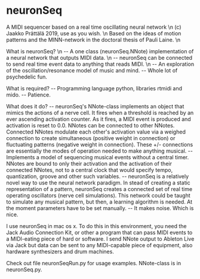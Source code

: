 # neuronSeq
A MIDI sequencer based on a real time oscillating neural network \n
(c) Jaakko Prättälä 2019, use as you wish. \n
Based on the ideas of motion patterns and the MINN-network in the doctoral thesis of Pauli Laine. \n

What is neuronSeq? \n
-- A one class (neuronSeq.NNote) implementation of a neural network that outputs MIDI data. \n
-- neuronSeq can be connected to send real time event data to anything that reads MIDI. \n
-- An exploration of the oscillation/resonance model of music and mind.
-- Whole lot of psychedelic fun.

What is required?
-- Programming language python, libraries rtmidi and mido.
-- Patience.

What does it do?
-- neuronSeq's NNote-class implements an object that mimics the actions of a nerve cell.
   It fires when a threshold is reached by an ever ascending activation counter. As it fires,
   a MIDI event is produced and activation is reset to 0.0.
   NNotes can be connected to other NNotes. Connected NNotes modulate each other's activation value
   via a weighed connection to create simultaneous (positive weight in connection)
   or fluctuating patterns (negative weight in connection). These +/- connections
   are essentially the modes of operation needed to make anything musical.
-- Implements a model of sequencing musical events without a central timer. NNotes are bound to only their activation
   and the activation of their connected NNotes, not to a central clock that would specify tempo, quantization, groove
   and other such variables.
-- neuronSeq is a relatively novel way to use the neural network paradigm. In stead of creating a static
   representation of a pattern, neuronSeq creates a connected set of real time operating oscillators
   (nerve cell simulations). This network could be taught to simulate any musical pattern,
   but then, a learning algorithm is needed. At the moment parameters have to be set manually.
-- It makes noise. Which is nice.
   
I use neuronSeq in mac os x. To do this in this environment, you need the Jack Audio Connection Kit,
or other a program that can pass MIDI events to a MIDI-eating piece of hard or software.
I send NNote output to Ableton Live via Jack but data can be sent to any MIDI-capable piece of equipment, also
hardware synthesizers and drum machines.

Check out file neuronSeqRun.py for usage examples. NNote-class is in neuronSeq.py.

